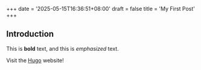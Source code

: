 +++
date = '2025-05-15T16:36:51+08:00'
draft = false
title = 'My First Post'
+++


## Introduction

This is **bold** text, and this is *emphasized* text.

Visit the [Hugo](https://gohugo.io) website!

